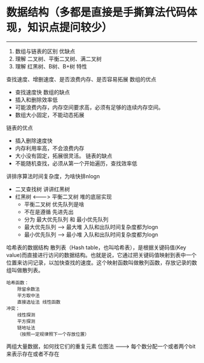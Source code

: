 # 数据结构（多都是直接是手撕算法代码体现，知识点提问较少）
---
1. 数组与链表的区别 优缺点
2. 理解 二叉树、平衡二叉树、满二叉树
3. 理解 红黑树、B树、B+树 特性

查找速度、增删速度、是否浪费内存、是否容易拓展
数组的优点
  - 查找速度快
数组的缺点
  - 插入和删除效率低
  - 可能浪费内存，内存空间要求高，必须有足够的连续内存空间。
  - 数组大小固定，不能动态拓展

链表的优点
  - 插入删除速度快
  - 内存利用率高，不会浪费内存
  - 大小没有固定，拓展很灵活。
链表的缺点
  - 不能随机查找，必须从第一个开始遍历，查找效率低


讲排序算法时间复杂度，为啥快排nlogn
   - 二叉查找树
讲讲红黑树
- 红黑树 <---> 平衡二叉树
堆的底层实现
   - 平衡二叉树
优先队列是啥
   - 不在是遵循 先进先出
   - 分为 最大优先队列 和 最小优先队列
   - 最大优先队列 --> 最大堆 入队和出队时间复杂度都为logn
   - 最小优先队列 --> 最小堆 入队和出队时间复杂度都为logn

哈希表的数据结构
散列表（Hash table，也叫哈希表），是根据关键码值(Key value)而直接进行访问的数据结构。也就是说，它通过把关键码值映射到表中一个位置来访问记录，以加快查找的速度。这个映射函数叫做散列函数，存放记录的数组叫做散列表。

    哈希函数：
        除留余数法
        平方取中法
        直接选址法 线性函数
    冲突：
        线性探测
        平方探测
        链地址法
        （按照一定规律照下一个存放位置）

两组大量数据，如何找它们的重复元素
    位图法 ---> 每个数分配一个或者两个bit来表示存在或者不存在

